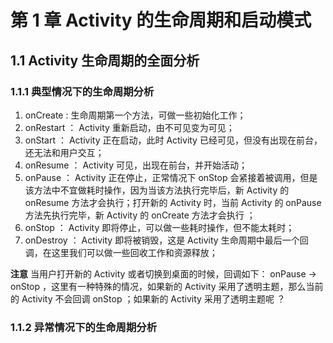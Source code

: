 # 第 1 章 Activity 的生命周期和启动模式 #
## 1.1 Activity 生命周期的全面分析 ##
### 1.1.1 典型情况下的生命周期分析 ###
1. onCreate : 生命周期第一个方法，可做一些初始化工作；
2. onRestart ： Activity 重新启动，由不可见变为可见；
3. onStart ： Activity 正在启动，此时 Activity 已经可见，但没有出现在前台，还无法和用户交互；
4. onResume ： Activity 可见，出现在前台，并开始活动；
5. onPause ： Activity 正在停止，正常情况下 onStop 会紧接着被调用，但是该方法中不宜做耗时操作，因为当该方法执行完毕后，新 Activity 的 onResume 方法才会执行；打开新的 Activity 时，当前 Activity 的 onPause 方法先执行完毕，新 Activity 的 onCreate 方法才会执行 ；
6. onStop ： Activity 即将停止，可以做一些耗时操作，但不能太耗时；
7. onDestroy ： Activity 即将被销毁，这是 Activity 生命周期中最后一个回调，在这里我们可以做一些回收工作和资源释放；

**注意**
当用户打开新的 Activity 或者切换到桌面的时候，回调如下： onPause -> onStop ，这里有一种特殊的情况，如果新的 Activity 采用了透明主题，那么当前的 Activity 不会回调 onStop ；如果新的 Activity 采用了透明主题呢 ？
### 1.1.2 异常情况下的生命周期分析 ###
